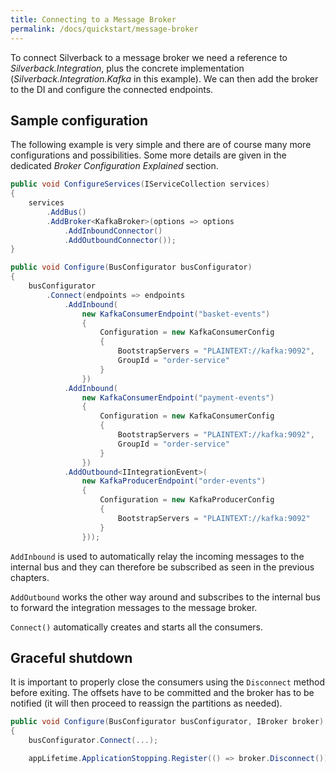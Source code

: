 ```yaml
---
title: Connecting to a Message Broker
permalink: /docs/quickstart/message-broker
---
```


To connect Silverback to a message broker we need a reference to _Silverback.Integration_, plus the concrete implementation (_Silverback.Integration.Kafka_ in this example). We can then add the broker to the DI and configure the connected endpoints. 

## Sample configuration

The following example is very simple and there are of course many more configurations and possibilities. Some more details are given in the dedicated _Broker Configuration Explained_ section.

```c#
public void ConfigureServices(IServiceCollection services)
{
    services
        .AddBus()
        .AddBroker<KafkaBroker>(options => options
            .AddInboundConnector()
            .AddOutboundConnector());
}

public void Configure(BusConfigurator busConfigurator)
{
    busConfigurator
        .Connect(endpoints => endpoints
            .AddInbound(
                new KafkaConsumerEndpoint("basket-events")
                {
                    Configuration = new KafkaConsumerConfig
                    {
                        BootstrapServers = "PLAINTEXT://kafka:9092",
                        GroupId = "order-service"
                    }
                })
            .AddInbound(
                new KafkaConsumerEndpoint("payment-events")
                {
                    Configuration = new KafkaConsumerConfig
                    {
                        BootstrapServers = "PLAINTEXT://kafka:9092",
                        GroupId = "order-service"
                    }
                })
            .AddOutbound<IIntegrationEvent>(
                new KafkaProducerEndpoint("order-events")
                {
                    Configuration = new KafkaProducerConfig
                    {
                        BootstrapServers = "PLAINTEXT://kafka:9092"
                    }
                }));
```

`AddInbound` is used to automatically relay the incoming messages to the internal bus and they can therefore be subscribed as seen in the previous chapters.

`AddOutbound` works the other way around and subscribes to the internal bus to forward the integration messages to the message broker.

`Connect()` automatically creates and starts all the consumers.

## Graceful shutdown

It is important to properly close the consumers using the `Disconnect` method before exiting. The offsets have to be committed and the broker has to be notified (it will then proceed to reassign the partitions as needed).

```c#
public void Configure(BusConfigurator busConfigurator, IBroker broker)
{
    busConfigurator.Connect(...);

    appLifetime.ApplicationStopping.Register(() => broker.Disconnect());
```